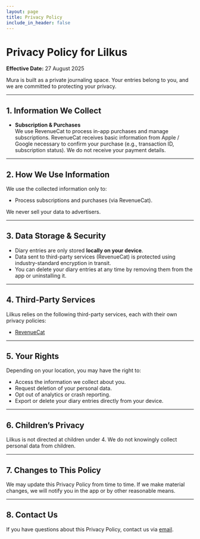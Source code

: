 ```yaml
---
layout: page
title: Privacy Policy
include_in_header: false
---
```


# Privacy Policy for Lilkus

**Effective Date:** 27 August 2025

Mura is built as a private journaling space. Your entries belong to you, and we are committed to protecting your privacy.

---

## 1. Information We Collect

- **Subscription & Purchases**  
  We use RevenueCat to process in-app purchases and manage subscriptions. RevenueCat receives basic information from Apple / Google necessary to confirm your purchase (e.g., transaction ID, subscription status). We do not receive your payment details.

---

## 2. How We Use Information

We use the collected information only to:  
- Process subscriptions and purchases (via RevenueCat).  

We never sell your data to advertisers.

---

## 3. Data Storage & Security

- Diary entries are only stored **locally on your device**.  
- Data sent to third-party services (RevenueCat) is protected using industry-standard encryption in transit.  
- You can delete your diary entries at any time by removing them from the app or uninstalling it.

---

## 4. Third-Party Services

Lilkus relies on the following third-party services, each with their own privacy policies:  
- [RevenueCat](https://www.revenuecat.com/privacy)

---

## 5. Your Rights

Depending on your location, you may have the right to:  
- Access the information we collect about you.  
- Request deletion of your personal data.  
- Opt out of analytics or crash reporting.  
- Export or delete your diary entries directly from your device.

---

## 6. Children’s Privacy

Lilkus is not directed at children under 4. We do not knowingly collect personal data from children.

---

## 7. Changes to This Policy

We may update this Privacy Policy from time to time. If we make material changes, we will notify you in the app or by other reasonable means.

---

## 8. Contact Us

If you have questions about this Privacy Policy, contact us via [email](lilkus-support@mura-journal.online).
